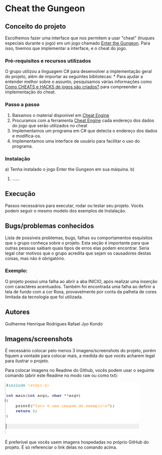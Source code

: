 # Cheat the Gungeon

## Conceito do projeto
Escolhemos fazer uma interface que nos permitem a usar "cheat" (truques especiais durante o jogo) em um jogo chamado  [Enter the Gungeon](https://store.steampowered.com/app/311690/Enter_the_Gungeon). Para isso, tivemos que implementar a interface, e o cheat do jogo.

### Pré-requisitos e recursos utilizados

O grupo utilizou a linguagem C# para desenvolver a implementação geral do projeto, além de importar as seguintes bibliotecas:
*
Para ajudar a entender melhor sobre o assunto, pesquisamos várias informações como [Como CHEATS e HACKS de jogos são criados?](https://www.youtube.com/watch?v=0w6Pb2p-r5o) para  compreender a implementação do cheat.

### Passo a passo

1. Baixamos o material disponível em [Cheat Engine](https://www.cheatengine.org/)
2. Procuramos com a ferramenta [Cheat Engine](https://www.cheatengine.org/) cada endereço dos dados do jogo que serão utilizados no cheat
3. Implementamos um programa em C# que detecta o endereço dos dados e modifica-os.
4. Implementamos uma interface de usuário para facilitar o uso do programa.

### Instalação
a)
 Tenha instalado o jogo Enter the Gungeon em sua máquina.
b)
  1. ......

## Execução
Passos necessários para executar, rodar ou testar seu projeto. Vocês podem seguir o mesmo modelo dos exemplos de Instalação.

## Bugs/problemas conhecidos
Lista de possíveis problemas, bugs, falhas ou comportamentos esquisitos que o grupo conheça sobre o projeto. Esta seção é importante para que outras pessoas saibam quais tipos de erros elas podem encontrar. Seria legal citar motivos que o grupo acredita que sejam os causadores destas coisas, mas não é obrigatório.

### Exemplo:

O projeto possui uma falha ao abrir a aba INICIO, após realizar uma inserção com caractéres acentuados. Também foi encontrada uma falha ao definir a tela de fundo com a cor Roxa, provavelmente por conta da palheta de cores limitada da tecnologia que foi utilizada.

## Autores
Guilherme Henrique Rodrigues
Rafael Jyo Kondo

## Imagens/screenshots
É necessário colocar pelo menos 3 imagens/screenshots do projeto, porém fiquem a vontade para colocar mais, a medida do que vocês acharem legal para ilustrar o projeto.

Para colocar imagens no Readme do Github, vocês podem usar o seguinte comando (abrir este Readme no modo raw ou como txt):

![Imagem](https://github.com/Infinitemarcus/Hackerspace-template/blob/master/exemplo.png)

É preferível que vocês usem imagens hospedadas no próprio GitHub do projeto. É só referenciar o link delas no comando acima.
